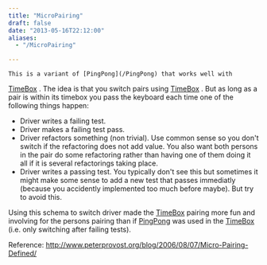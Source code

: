 ```yaml
---
title: "MicroPairing"
draft: false
date: "2013-05-16T22:12:00"
aliases:
  - "/MicroPairing"

---
```

    This is a variant of [PingPong](/PingPong) that works well with
[TimeBox](/TimeBox) . The idea is that you switch pairs using
[TimeBox](/TimeBox) . But as long as a pair is within its timebox you
pass the keyboard each time one of the following things happen:

-   Driver writes a failing test.
-   Driver makes a failing test pass.
-   Driver refactors something (non trivial). Use common sense so you
    don't switch if the refactoring does not add value. You also want
    both persons in the pair do some refactoring rather than having one
    of them doing it all if it is several refactorings taking place.
-   Driver writes a passing test. You typically don't see this but
    sometimes it might make some sense to add a new test that passes
    immediatly (because you accidently implemented too much
    before maybe). But try to avoid this.

Using this schema to switch driver made the [TimeBox](/TimeBox) pairing
more fun and involving for the persons pairing than if
[PingPong](/PingPong) was used in the [TimeBox](/TimeBox) (i.e. only
switching after failing tests).

Reference:
<http://www.peterprovost.org/blog/2006/08/07/Micro-Pairing-Defined/>
